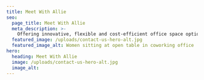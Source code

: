 ```yaml
---
title: Meet With Allie
seo:
  page_title: Meet With Allie
  meta_description: >-
    Offering innovative, flexible and cost-efficient office space options for your growing business, in the heart of the Fox Valley.
  featured_image: /uploads/contact-us-hero-alt.jpg
  featured_image_alt: Women sitting at open table in coworking office
hero:
  heading: Meet With Allie
  image: /uploads/contact-us-hero-alt.jpg
  image_alt:
---
```

